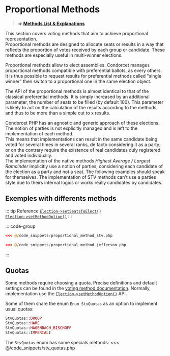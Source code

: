 # Proportional Methods
> **=> [Methods List & Explanations](/gh/VotingMethods)**

This section covers voting methods that aim to achieve proportional representation.  
Proportional methods are designed to allocate seats or results in a way that reflects the proportion of votes received by each group or candidate. These methods are especially useful in multi-winner elections.

Proportional methods allow to elect assemblies. Condorcet manages proportional methods compatible with preferential ballots, as every others.  
It is thus possible to request results for preferential methods called "single winner" then switch to a proportional one in the same election object.

The API of the proportional methods is almost identical to that of the classical preferential methods. It is simply increased by an additional parameter, the number of seats to be filled (by default 100). This parameter is likely to act on the calculation of the results according to the methods, and thus to be more than a simple cut to x results.

Condorcet PHP has an agnostic and generic approach of these elections. The notion of parties is not explicitly managed and is left to the implementation of each method.  
This means that implementations can result in the same candidate being voted for several times in several ranks, de facto considering it as a party; or on the contrary require the existence of real candidates duly registered and voted individually.  
The implementation of the native methods _Highest Average / Largest Ramainder_ implicitly use a notion of parties, considering each candidate of the election as a party and not a seat. The following examples should speak for themselves. The implementation of STV methods can't use a parties style due to theirs internal logics or works really candidates by candidates.

## Exemples with differents methods

::: tip Reference
[`Election->setSeatsToElect()`](/api-reference/Election%20Class/Election--setSeatsToElect())  
[`Election->setMethodOption()`](/api-reference/Election%20Class/Election--setMethodOption())
:::

::: code-group

```php [the STV methhod]
<<< @/code_snippets/proportional_method_stv.php
```

```php [the Thomas Jefferson method]
<<< @/code_snippets/proportional_method_jefferson.php
```
:::

## Quotas
Some methods require choosing a quota. Precise definitions and default settings can be found in the [voting method documentation](/gh/VotingMethods). Normally, implementation use the [`Election->setMethodOption()`](/api-reference/Election%20Class/Election--setMethodOption()) API.

Some of them share the enum `Enum StvQuotas` as an option to implement usual quotas:
```php
StvQuotas::DROOP
StvQuotas::HARE
StvQuotas::HAGENBACH_BISCHOFF
StvQuotas::IMPERIALI
```

The `StvQuotas` enum has some specials methods:
<<< @/code_snippets/stv_quotas.php